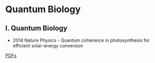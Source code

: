 # Quantum Biology

## I. Quantum Biology

* 2014 Nature Physics - Quantum coherence in photosynthesis for efficient solar-energy conversion

[PDFs](https://cloud.tsinghua.edu.cn/d/759f79f0a9c24fb7aab4/?p=%2FQuantum%20Biology&mode=list)

